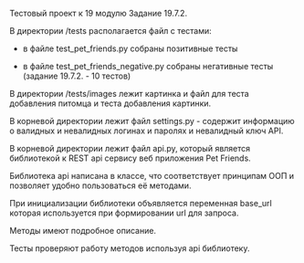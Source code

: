 Тестовый проект к 19 модулю Задание 19.7.2.

В директории /tests располагается файл с тестами:

  - в файле test_pet_friends.py собраны позитивные тесты
  
  - в файле test_pet_friends_negative.py собраны негативные тесты (задание 19.7.2. - 10 тестов)

В директории /tests/images лежит картинка и файл для теста добавления питомца и теста добавления картинки.

В корневой директории лежит файл settings.py - содержит информацию о валидных и невалидных логинах и паролях и невалидный ключ API.

В корневой директории лежит файл api.py, который является библиотекой к REST api сервису веб приложения Pet Friends.

Библиотека api написана в классе, что соответствует принципам ООП и позволяет удобно пользоваться её методами.

При инициализации библиотеки объявляется переменная base_url которая используется при формировании url для запроса.

Методы имеют подробное описание.

Тесты проверяют работу методов используя api библиотеку.
